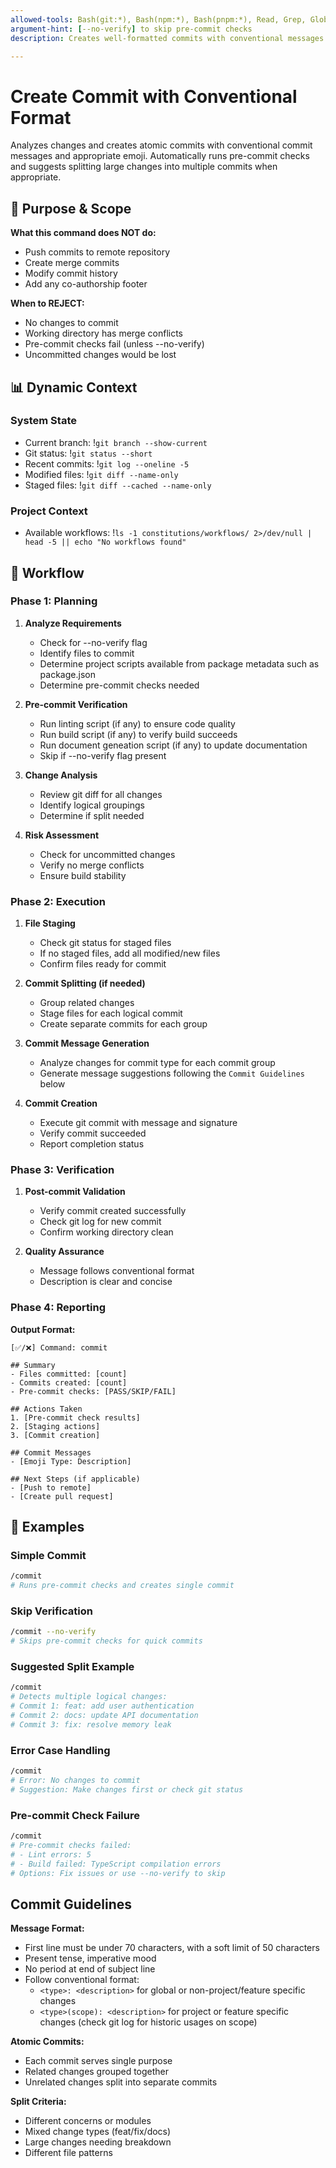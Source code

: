 ```yaml
---
allowed-tools: Bash(git:*), Bash(npm:*), Bash(pnpm:*), Read, Grep, Glob
argument-hint: [--no-verify] to skip pre-commit checks
description: Creates well-formatted commits with conventional messages and emoji

---
```


# Create Commit with Conventional Format

Analyzes changes and creates atomic commits with conventional commit messages and appropriate emoji. Automatically runs pre-commit checks and suggests splitting large changes into multiple commits when appropriate.

## 🎯 Purpose & Scope

**What this command does NOT do:**

- Push commits to remote repository
- Create merge commits
- Modify commit history
- Add any co-authorship footer

**When to REJECT:**

- No changes to commit
- Working directory has merge conflicts
- Pre-commit checks fail (unless --no-verify)
- Uncommitted changes would be lost

## 📊 Dynamic Context

### System State

- Current branch: !`git branch --show-current`
- Git status: !`git status --short`
- Recent commits: !`git log --oneline -5`
- Modified files: !`git diff --name-only`
- Staged files: !`git diff --cached --name-only`

### Project Context

- Available workflows: !`ls -1 constitutions/workflows/ 2>/dev/null | head -5 || echo "No workflows found"`

## 🔄 Workflow

### Phase 1: Planning

1. **Analyze Requirements**
   - Check for --no-verify flag
   - Identify files to commit
   - Determine project scripts available from package metadata such as package.json
   - Determine pre-commit checks needed

2. **Pre-commit Verification**
   - Run linting script (if any) to ensure code quality
   - Run build script (if any) to verify build succeeds
   - Run document geneation script (if any) to update documentation
   - Skip if --no-verify flag present

3. **Change Analysis**
   - Review git diff for all changes
   - Identify logical groupings
   - Determine if split needed

4. **Risk Assessment**
   - Check for uncommitted changes
   - Verify no merge conflicts
   - Ensure build stability

### Phase 2: Execution

1. **File Staging**
   - Check git status for staged files
   - If no staged files, add all modified/new files
   - Confirm files ready for commit

2. **Commit Splitting (if needed)**
   - Group related changes
   - Stage files for each logical commit
   - Create separate commits for each group

3. **Commit Message Generation**
   - Analyze changes for commit type for each commit group
   - Generate message suggestions following the `Commit Guidelines` below

4. **Commit Creation**
   - Execute git commit with message and signature
   - Verify commit succeeded
   - Report completion status

### Phase 3: Verification

1. **Post-commit Validation**
   - Verify commit created successfully
   - Check git log for new commit
   - Confirm working directory clean

2. **Quality Assurance**
   - Message follows conventional format
   - Description is clear and concise

### Phase 4: Reporting

**Output Format:**

```text
[✅/❌] Command: commit

## Summary
- Files committed: [count]
- Commits created: [count]
- Pre-commit checks: [PASS/SKIP/FAIL]

## Actions Taken
1. [Pre-commit check results]
2. [Staging actions]
3. [Commit creation]

## Commit Messages
- [Emoji Type: Description]

## Next Steps (if applicable)
- [Push to remote]
- [Create pull request]
```

## 📝 Examples

### Simple Commit

```bash
/commit
# Runs pre-commit checks and creates single commit
```

### Skip Verification

```bash
/commit --no-verify
# Skips pre-commit checks for quick commits
```

### Suggested Split Example

```bash
/commit
# Detects multiple logical changes:
# Commit 1: feat: add user authentication
# Commit 2: docs: update API documentation
# Commit 3: fix: resolve memory leak
```

### Error Case Handling

```bash
/commit
# Error: No changes to commit
# Suggestion: Make changes first or check git status
```

### Pre-commit Check Failure

```bash
/commit
# Pre-commit checks failed:
# - Lint errors: 5
# - Build failed: TypeScript compilation errors
# Options: Fix issues or use --no-verify to skip
```

## Commit Guidelines

**Message Format:**

- First line must be under 70 characters, with a soft limit of 50 characters
- Present tense, imperative mood
- No period at end of subject line
- Follow conventional format:
  - `<type>: <description>` for global or non-project/feature specific changes
  - `<type>(scope): <description>` for project or feature specific changes (check git log for historic usages on scope)

**Atomic Commits:**

- Each commit serves single purpose
- Related changes grouped together
- Unrelated changes split into separate commits

**Split Criteria:**

- Different concerns or modules
- Mixed change types (feat/fix/docs)
- Large changes needing breakdown
- Different file patterns

